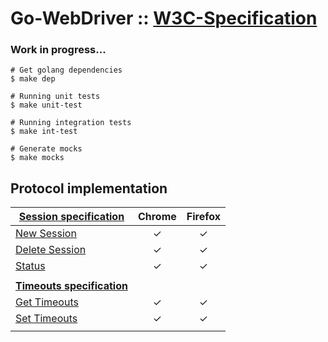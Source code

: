 # Go-WebDriver :: [W3C-Specification](https://w3c.github.io/webdriver/)
### Work in progress...

```ssh
# Get golang dependencies 
$ make dep  

# Running unit tests 
$ make unit-test

# Running integration tests
$ make int-test

# Generate mocks
$ make mocks
```

## Protocol implementation

| [**Session specification**](https://w3c.github.io/webdriver/#sessions)         | Chrome        | Firefox  |
| -----------------------------------------------------------------------------  | :------------:| :-------:|
| [New Session](https://w3c.github.io/webdriver/#new-session)                    |  &#10003;     | &#10003; |
| [Delete Session](https://w3c.github.io/webdriver/#delete-session)              |  &#10003;     | &#10003; |
| [Status](https://w3c.github.io/webdriver/#status)                              |  &#10003;     | &#10003; |
| | | |
| [**Timeouts specification**](https://w3c.github.io/webdriver/#timeouts)        | | |
| [Get Timeouts](https://w3c.github.io/webdriver/#get-timeouts)                  |  &#10003;     | &#10003; |
| [Set Timeouts](https://w3c.github.io/webdriver/#set-timeouts)                  |  &#10003;     | &#10003; |
| | | |

